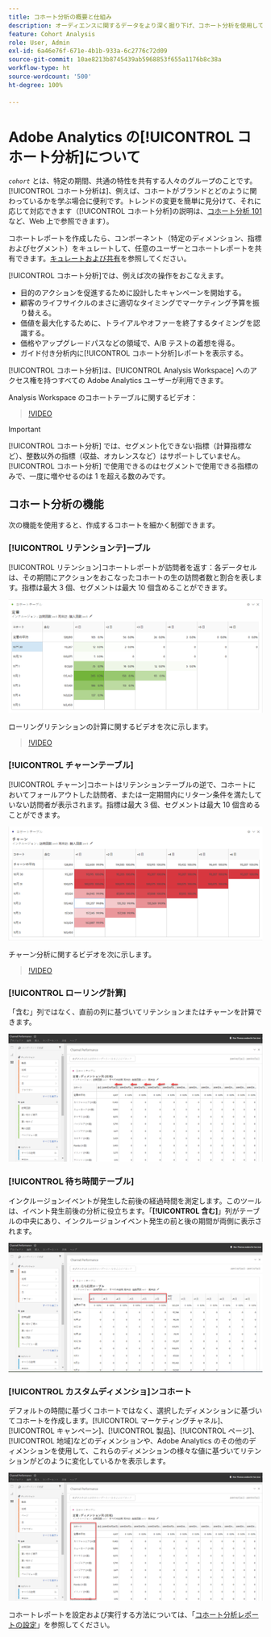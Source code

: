 ```yaml
---
title: コホート分析の概要と仕組み
description: オーディエンスに関するデータをより深く掘り下げ、コホート分析を使用して関連グループに分類します。 Analysis Workspace のコホート分析について説明します。
feature: Cohort Analysis
role: User, Admin
exl-id: 6a46e76f-671e-4b1b-933a-6c2776c72d09
source-git-commit: 10ae8213b8745439ab5968853f655a1176b8c38a
workflow-type: ht
source-wordcount: '500'
ht-degree: 100%

---
```


# Adobe Analytics の[!UICONTROL コホート分析]について

*`cohort`* とは、特定の期間、共通の特性を共有する人々のグループのことです。[!UICONTROL コホート分析は]、例えば、コホートがブランドとどのように関わっているかを学ぶ場合に便利です。トレンドの変更を簡単に見分けて、それに応じて対応できます（[!UICONTROL コホート分析]の説明は、[コホート分析 101](https://ja.wikipedia.org/wiki/Cohort_analysis) など、Web 上で参照できます）。

コホートレポートを作成したら、コンポーネント（特定のディメンション、指標およびセグメント）をキュレートして、任意のユーザーとコホートレポートを共有できます。[キュレートおよび共有](/help/analyze/analysis-workspace/curate-share/curate.md)を参照してください。

[!UICONTROL コホート分析]では、例えば次の操作をおこなえます。

* 目的のアクションを促進するために設計したキャンペーンを開始する。
* 顧客のライフサイクルのまさに適切なタイミングでマーケティング予算を振り替える。
* 価値を最大化するために、トライアルやオファーを終了するタイミングを認識する。
* 価格やアップグレードパスなどの領域で、A/B テストの着想を得る。
* ガイド付き分析内に[!UICONTROL コホート分析]レポートを表示する。

[!UICONTROL コホート分析]は、[!UICONTROL Analysis Workspace] へのアクセス権を持つすべての Adobe Analytics ユーザーが利用できます。

Analysis Workspace のコホートテーブルに関するビデオ：

>[!VIDEO](https://video.tv.adobe.com/v/25965/?quality=12)

>[!IMPORTANT]
>
>[!UICONTROL コホート分析] では、セグメント化できない指標（計算指標など）、整数以外の指標（収益、オカレンスなど）はサポートしていません。[!UICONTROL コホート分析] で使用できるのはセグメントで使用できる指標のみで、一度に増やせるのは 1 を超える数のみです。

## コホート分析の機能

次の機能を使用すると、作成するコホートを細かく制御できます。

### [!UICONTROL リテンションテ]ーブル

[!UICONTROL リテンション]コホートレポートが訪問者を返す：各データセルは、その期間にアクションをおこなったコホートの生の訪問者数と割合を表します。指標は最大 3 個、セグメントは最大 10 個含めることができます。

![](assets/retention-report.png)

ローリングリテンションの計算に関するビデオを次に示します。

>[!VIDEO](https://video.tv.adobe.com/v/25962/?quality=12)

### [!UICONTROL チャーンテーブル]

[!UICONTROL チャーン]コホートはリテンションテーブルの逆で、コホートにおいてフォールアウトした訪問者、または一定期間内にリターン条件を満たしていない訪問者が表示されます。指標は最大 3 個、セグメントは最大 10 個含めることができます。

![](assets/churn-report.png)

チャーン分析に関するビデオを次に示します。

>[!VIDEO](https://video.tv.adobe.com/v/25966/?quality=12)

### [!UICONTROL ローリング計算]

「含む」列ではなく、直前の列に基づいてリテンションまたはチャーンを計算できます。

![](assets/cohort-rolling-calculation.png)

### [!UICONTROL 待ち時間テーブル]

インクルージョンイベントが発生した前後の経過時間を測定します。このツールは、イベント発生前後の分析に役立ちます。「**[!UICONTROL 含む]**」列がテーブルの中央にあり、インクルージョンイベント発生の前と後の期間が両側に表示されます。

![](assets/cohort-latency.png)

### [!UICONTROL カスタムディメンショ]ンコホート

デフォルトの時間に基づくコホートではなく、選択したディメンションに基づいてコホートを作成します。[!UICONTROL マーケティングチャネル]、[!UICONTROL キャンペーン]、[!UICONTROL 製品]、[!UICONTROL ページ]、[!UICONTROL 地域]などのディメンションや、Adobe Analytics のその他のディメンションを使用して、これらのディメンションの様々な値に基づいてリテンションがどのように変化しているかを表示します。

![](assets/cohort-customizable-cohort-row.png)

コホートレポートを設定および実行する方法については、「[コホート分析レポートの設定](/help/analyze/analysis-workspace/visualizations/cohort-table/t-cohort.md)」を参照してください。
